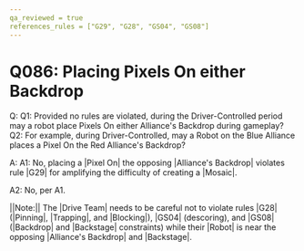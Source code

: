 ```yaml
---
qa_reviewed = true
references_rules = ["G29", "G28", "GS04", "GS08"]
---
```


# Q086: Placing Pixels On either Backdrop

Q: Q1: Provided no rules are violated, during the Driver-Controlled period may a robot place Pixels On either Alliance's Backdrop during gameplay? Q2: For example, during Driver-Controlled, may a Robot on the Blue Alliance places a Pixel On the Red Alliance's Backdrop?

A: A1: No, placing a |Pixel On| the opposing |Alliance's Backdrop| violates rule |G29| for amplifying the difficulty of creating a |Mosaic|.  

A2: No, per A1.


||Note:|| The |Drive Team| needs to be careful not to violate rules |G28| (|Pinning|, |Trapping|, and |Blocking|), |GS04| (descoring), and |GS08| (|Backdrop| and |Backstage| constraints) while their |Robot| is near the opposing |Alliance's Backdrop| and |Backstage|.